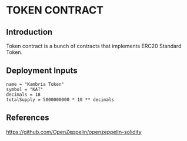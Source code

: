 # TOKEN CONTRACT

## Introduction
Token contract is a bunch of contracts that implements ERC20 Standard Token.

## Deployment Inputs
```
name = "Kambria Token"
symbol = "KAT"
decimals = 18
totalSupply = 5000000000 * 10 ** decimals
```

## References
https://github.com/OpenZeppelin/openzeppelin-solidity